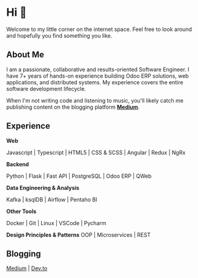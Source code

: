 # Hi 👋

Welcome to my little corner on the internet space. Feel free to look around and hopefully you find something you like.

## About Me
I am a passionate, collaborative and results-oriented Software Engineer. I have 7+ years of hands-on experience building Odoo ERP solutions, web applications, and distributed systems. My experience covers the entire software development lifecycle.

When I'm not writing code and listening to music, you'll likely catch me publishing content on the blogging platform [**Medium**](https://ofelix03.medium.com/).

## Experience
**Web**

Javascript | Typescript | HTML5 | CSS & SCSS | Angular | Redux | NgRx

**Backend**

Python | Flask | Fast API | PostgreSQL | Odoo ERP | QWeb 

**Data Engineering & Analysis**

Kafka | ksqlDB | Airflow | Pentaho BI 

**Other Tools**

Docker | Git | Linux | VSCode | Pycharm

**Design Principles & Patterns**
OOP | Microservices | REST 

## Blogging

[Medium](ofelix03.medium.com) | [Dev.to](https://dev.to/ofelix03)


